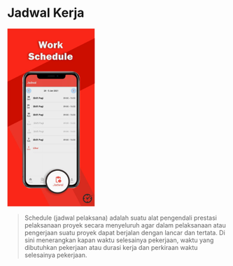 # Jadwal Kerja

<img src="/apk absen/Jadwal Kerja.jpeg" width="200" height="407">


> Schedule (jadwal pelaksana) adalah suatu alat pengendali prestasi pelaksanaan proyek secara menyeluruh agar dalam pelaksanaan atau pengerjaan suatu proyek dapat berjalan dengan lancar dan tertata. Di sini menerangkan kapan waktu selesainya pekerjaan, waktu yang dibutuhkan pekerjaan atau durasi kerja dan perkiraan waktu selesainya pekerjaan.


